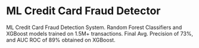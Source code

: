 # ML Credit Card Fraud Detector
ML Credit Card Fraud Detection System. Random Forest Classifiers and XGBoost models trained on 1.5M+ transactions.
Final Avg. Precision of 73%, and AUC ROC of 89% obtained on XGBoost.
